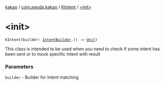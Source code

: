 [kakao](../../index.md) / [com.agoda.kakao](../index.md) / [KIntent](index.md) / [&lt;init&gt;](.)

# &lt;init&gt;

`KIntent(builder: `[`IntentBuilder`](../-intent-builder/index.md)`.() -> `[`Unit`](https://kotlinlang.org/api/latest/jvm/stdlib/kotlin/-unit/index.html)`)`

This class is intended to be used when you need to check if some intent has been sent
or to mock specific intent with result

### Parameters

`builder` - Builder for intent matching